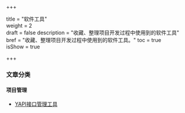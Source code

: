 +++

title = "软件工具"  
weight = 2  
draft = false 
description = "收藏、整理项目开发过程中使用到的软件工具"  
bref = "收藏、整理项目开发过程中使用到的软件工具。"
toc = true  
isShow = true

+++

### 文章分类

#### 项目管理
- [YAPI接口管理工具](https://www.jianshu.com/p/a97d2efb23c5)  
